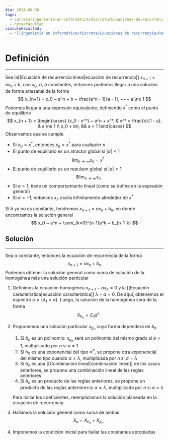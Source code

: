```yaml
---
dia: 2024-08-08
tags:
  - carrera/ingeniería-en-informática/discreta/Ecuaciones-de-recurrencia
  - nota/facultad
vinculoFacultad:
  - "[[ingeniería en informática/discreta/Ecuaciones de recurrencia/Resumen.md]]"
---
```

# Definición
---
Sea la[[Ecuación de recurrencia lineal|ecuación de recurrencia]] $x_{n+1} = ax_n + b$, con $x_0$, $a$, $b$ constantes, entonces podemos llegar a una solución de forma artesanal de la forma $$ x_{n+1} = x_0 ~ a^n + b ~ \frac{a^n - 1}{a - 1}, ~~~ a \ne 1 $$
Podemos llegar a una expresión equivalente, definiendo $x^*$ como el punto de equilibrio $$ x_{n + 1} = \begin{cases} 
    (x_0 - x^*) ~ a^n + x^*, & x^* = \frac{b}{1 - a}, & a \ne 1 \\
    x_0 + bn, && a = 1
\end{cases} $$Observamos que se cumple
- Si $x_0 = x^*$, entonces $x_n = x^*$ para cualquier $n$
- El punto de equilibrio es un atractor global si $|a| < 1$ $$ \lim_{n \to \infty} x_n = x^* $$
- El punto de equilibrio es un repulson global si $|a| > 1$ $$ \nexists\lim_{n \to \infty} x_n $$
- Si $a = 1$, tiene un comportamiento lineal (como se define en la expresión general)
- Si $a = -1$, entonces $x_n$ oscila infinitamente alrededor de $x^*$

Si $b$ ya no es constante, tendremos $x_{n+1} = ax_{n} + b_n$, en donde encontramos la solución general $$ x_0 ~ a^n + \sum_{k=0}^{n-1}a^k ~ b_{n-1-k} $$

## Solución
---
Sea $a$ constante, entonces la ecuación de recurrencia de la forma $$ x_{n + 1}= ax_n + b_n $$
Podemos obtener la solución general como suma de solución de la homogénea más una solución particular

1. Definimos la ecuación homogénea $x_{n+1} - ax_n = 0$ y la [[Ecuación característica|ecuación característica]] $\lambda -a = 0$. De aquí, obtenemos el espectro $\sigma = \{\lambda_1 = a\}$. Luego, la solución de la homogénea será de la forma $$ X_{h_n} = C_1a^n $$
2. Proponemos una solución particular $x_{p_n}$ cuya forma dependerá de $b_n$
	1. Si $b_n$ es un polinomio: $x_{p_n}$ será un polinomio del mismo grado si $a \neq 1$, multiplicado por $n$ si $a = 1$
	2. Si $b_n$ es una exponencial del tipo $\alpha^n$, se propone otra exponencial del mismo tipo cuando $\alpha \neq \lambda$, multiplicada por $n$ si $\alpha = \lambda$
	3. Si $b_n$ es una [[Combinación lineal|combinación lineal]] de los casos anteriores, se propone una combinación lineal de las reglas anteriores
	4. Si $b_n$ es un producto de las reglas anteriores, se propone un producto de las reglas anteriores si $\alpha \neq \lambda$, multiplicado por $n$ si $\alpha = \lambda$

	Para hallar los coeficientes, reemplazamos la solución planeada en la ecuación de recurrencia
3. Hallamos la solución general como suma de ambas $$ X_n = X_{h_n} + X_{p_n} $$
4. Imponemos la condición inicial para hallar las constantes apropiadas